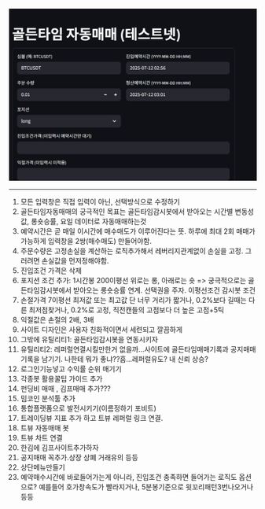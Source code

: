 ![alt text](image.png)


-------------
1. 모든 입력창은 직접 입력이 아닌, 선택방식으로 수정하기 
2. 골든타임자동매매의 궁극적인 목표는 골든타임감시봇에서 받아오는 시간별 변동성값, 롱숏승률, 요일 데이터로 자동매매하는것
3. 예약시간은 곧 매일 이시간에 매수매도가 이루어진다는 뜻. 하루에 최대 2회 매매가 가능하게 입력창을 2쌍(매수매도) 만들어야함. 
4. 주문수량은 고정손실을 계산하는 로직추가해서 레버리지관계없이 손실을 고정. 그러려면 손실값을 먼저정해야함.
5. 진입조건 가격은 삭제 
6. 포지션 조건 추가: 1시간봉 200이평선 위로는 롱, 아래로는 숏 => 궁극적으로는 골든타임감시봇에서 받아오는 롱숏승률 연계. 선택권을 주자. 이평선조건 감시봇 조건
7.  손절가격 7이평선 최저값 또는 최고값 단 너무 거리가 짧거나, 0.2%보다 길때는 다른 최저점찾거나, 0.2%로 고정, 직전캔들의 고점보다 더 높은 고점+5틱 
8. 익절값은 손절의 2배, 3배 
9. 사이트 디자인은 사용자 친화적이면서 세련되고 깔끔하게
10. 그밖에 유틸리티1: 골든타임감시봇을 연동시키자
11. 유틸리티2: 레퍼럴연결시킬만한거 없을까...사이트에 골든타임매매기록과 공지매매기록을 남기기. 나한테 뭐가 좋냐??흠...레퍼럴유도? 내 신뢰 상승? 
12. 로그인기능넣고 수익률 순위 매기기 
13. 각종봇 활용꿀팁 가이드 추가 
14. 펀딩비 매매 , 김프매매 추가???
15. 밈코인 분석툴 추가 
16. 통합플랫폼으로 발전시키기(이름정하기 포비트)
17. 트레이딩뷰 지표 추가 하고 트뷰 레퍼럴 링크 연결. 
18. 트뷰 자동매매 봇 
19. 트뷰 차트 연결 
20. 한김에 김프사이트추가하자 
21. 공지매매 꼭추가.상장 상폐 거래유의 등등 
22. 상단메뉴만들기 
23. 예약매수시간에 바로들어가는게 아니라, 진입조건 충족하면 들어가는 로직도 옵션으로? 예를들어 호가창속도가 빨라지거나, 5분봉기준으로 윗꼬리패턴3번나오거나 등등